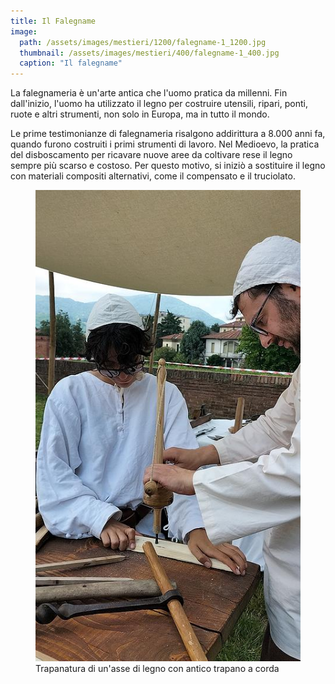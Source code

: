 ```yaml
---
title: Il Falegname
image: 
  path: /assets/images/mestieri/1200/falegname-1_1200.jpg
  thumbnail: /assets/images/mestieri/400/falegname-1_400.jpg
  caption: "Il falegname"
---
```



La falegnameria è un'arte antica che l'uomo pratica da millenni. Fin dall'inizio, l'uomo ha utilizzato il legno per costruire utensili, ripari, ponti, ruote e altri strumenti, non solo in Europa, ma in tutto il mondo.

<!-- more -->

Le prime testimonianze di falegnameria risalgono addirittura a 8.000 anni fa, quando furono costruiti i primi strumenti di lavoro. Nel Medioevo, la pratica del disboscamento per ricavare nuove aree da coltivare rese il legno sempre più scarso e costoso. Per questo motivo, si iniziò a sostituire il legno con materiali compositi alternativi, come il compensato e il truciolato.

<figure class="align-center">
    <img src="/assets/images/mestieri/800/falegname-2_800.jpg" alt="Trapanatura di un'asse di legno con antico trapano a corda">
  <figcaption>Trapanatura di un'asse di legno con antico trapano a corda</figcaption>
</figure>
